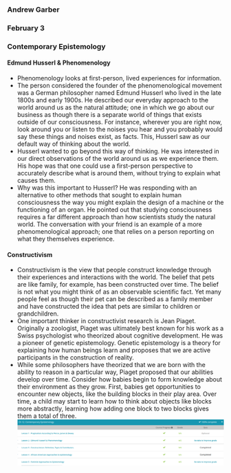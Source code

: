 ### Andrew Garber
### February 3
### Contemporary Epistemology

#### Edmund Husserl & Phenomenology
 - Phenomenology looks at first-person, lived experiences for information.
 - The person considered the founder of the phenomenological movement was a German philosopher named Edmund Husserl who lived in the late 1800s and early 1900s. He described our everyday approach to the world around us as the natural attitude; one in which we go about our business as though there is a separate world of things that exists outside of our consciousness. For instance, wherever you are right now, look around you or listen to the noises you hear and you probably would say these things and noises exist, as facts. This, Husserl saw as our default way of thinking about the world.
 - Husserl wanted to go beyond this way of thinking. He was interested in our direct observations of the world around us as we experience them. His hope was that one could use a first-person perspective to accurately describe what is around them, without trying to explain what causes them.
 - Why was this important to Husserl? He was responding with an alternative to other methods that sought to explain human consciousness the way you might explain the design of a machine or the functioning of an organ. He pointed out that studying consciousness requires a far different approach than how scientists study the natural world. The conversation with your friend is an example of a more phenomenological approach; one that relies on a person reporting on what they themselves experience.

#### Constructivism 
 - Constructivism is the view that people construct knowledge through their experiences and interactions with the world. The belief that pets are like family, for example, has been constructed over time. The belief is not what you might think of as an observable scientific fact. Yet many people feel as though their pet can be described as a family member and have constructed the idea that pets are similar to children or grandchildren.
 - One important thinker in constructivist research is Jean Piaget. Originally a zoologist, Piaget was ultimately best known for his work as a Swiss psychologist who theorized about cognitive development. He was a pioneer of genetic epistemology. Genetic epistemology is a theory for explaining how human beings learn and proposes that we are active participants in the construction of reality.
 - While some philosophers have theorized that we are born with the ability to reason in a particular way, Piaget proposed that our abilities develop over time. Consider how babies begin to form knowledge about their environment as they grow. First, babies get opportunities to encounter new objects, like the building blocks in their play area. Over time, a child may start to learn how to think about objects like blocks more abstractly, learning how adding one block to two blocks gives them a total of three.
![Alt text](Media/feb3_contemporary_epistemology.png)